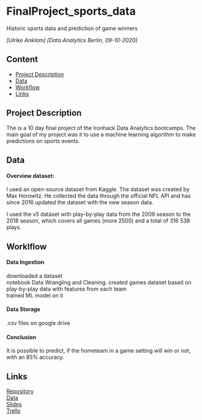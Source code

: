 # FinalProject_sports_data
Historic sports data and prediction of game winners  

*[Ulrike Anklam]*
*[Data Analytics Berlin, 09-10-2020]*


## Content
- [Project Description](#project-description)
- [Data](#data)
- [Workflow](#workflow)
- [Links](#links)


## Project Description

The is a 10 day final project of the Ironhack Data Analytics bootcamps. The main goal of my project was it to use a machine learning algorithm to make predictions on sports events.    

## Data

#### Overview dataset:

I used an open-source dataset from Kaggle. The dataset was created by Max Horowitz. He collected the data through the official NFL API and has since 2016 updated the dataset with the new season data. 

I used the v5 dataset with play-by-play data from the 2009 season to the 2018 season, which covers all games (more 2500) and a total of 316 538 plays.

## Worklflow

#### Data Ingestion
  
downloaded a dataset   
notebook Data Wrangling and Cleaning. 
created games dataset based on play-by-play data with features from each team   
trained ML model on it   

#### Data Storage

.csv files on google drive

#### Conclusion
It is possible to predict, if the hometeam in a game setting will win or not, with an 85% accuracy.

## Links
[Repository](https://github.com/Ulli-H/FinalProject_sports_data)    
[Data](https://www.kaggle.com/maxhorowitz/nflplaybyplay2009to2016)   
[Slides](https://docs.google.com/presentation/d/1ddUEyhTkDKTutTU6mSWMCwFSVxrnalbiq7tucOJgR6I/edit?usp=sharing)    
[Trello](https://trello.com/b/d1QbNqiy/final-project-nfl-data) 
